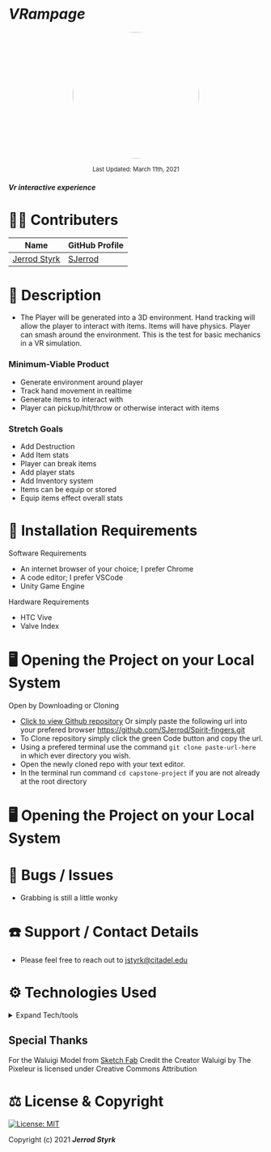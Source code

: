 # _VRampage_

<p align="center">
    <a href="https://github.com/SJerrod">
        <img style="border-radius: 100%; height: 250px; width: auto" src="https://avatars1.githubusercontent.com/u/65928050?s=460&u=eae77ab164dde31ddbe95627ad67c5d7072ca033&v=4">
    </a>
</p>

<p align="center">
  <small>Last Updated: March 11th, 2021</small>
</p>

#### _Vr interactive experience_

# 🧑‍💻 Contributers

| Name | GitHub Profile |
|------|----------------|
|[Jerrod Styrk](https://www.linkedin.com/in/styrk-jerrodm/)|[SJerrod](https://github.com/SJerrod)|

# 📖 Description
* The Player will be generated into a 3D environment. Hand tracking will allow the player to interact with items. Items will have physics. Player can smash around the environment. This is the test for basic mechanics in a VR simulation.

### Minimum-Viable Product
* Generate environment around player
* Track hand movement in realtime
* Generate items to interact with
* Player can pickup/hit/throw or otherwise interact with items

### Stretch Goals
* Add Destruction
* Add Item stats
* Player can break items
* Add player stats
* Add Inventory system
* Items can be equip or stored
* Equip items effect overall stats

# 💾 Installation Requirements

Software Requirements
* An internet browser of your choice; I prefer Chrome
* A code editor; I prefer VSCode
* Unity Game Engine

Hardware Requirements
* HTC Vive
* Valve Index

# 🖥️ Opening the Project on your Local System

Open by Downloading or Cloning
- [Click to view Github repository](https://github.com/SJerrod/Spirit-fingers.git) Or simply paste the following url into your prefered browser https://github.com/SJerrod/Spirit-fingers.git
- To Clone repository simply click the green Code button and copy the url.
- Using a prefered terminal use the command `git clone paste-url-here` in which ever directory you wish.
- Open the newly cloned repo with your text editor.
- In the terminal run command `cd capstone-project` if you are not already at the root directory

# 🖥️ Opening the Project on your Local System

# 🦠 Bugs / Issues

* Grabbing is still a little wonky

# ☎️ Support / Contact Details

* Please feel free to reach out to <jstyrk@citadel.edu>

# ⚙️ Technologies Used

<details>
  <summary>Expand Tech/tools</summary>

  * [VSCode](https://code.visualstudio.com/)
  * [Git](https://git-scm.com/)
  * [node.js](https://nodejs.org/en/)
  * [Webpack](https://webpack.js.org/)
  * [UnityHub](https://unity3d.com/get-unity/download?_aid=1011l9Vin)
  * [Unity script](https://docs.unity3d.com/ScriptReference/)
  * [SteamVR](https://valvesoftware.github.io/steamvr_unity_plugin/index.html)
  * [Cell Fracture](https://docs.blender.org/manual/en/latest/addons/object/cell_fracture.html)
  * [Blender import](https://gamedevacademy.org/how-to-import-blender-models-into-unity-your-one-stop-guide/)
  * [Hand Tracking](https://valvesoftware.github.io/steamvr_unity_plugin/articles/Skeleton-Input.html)

</details>

## Special Thanks
For the Waluigi Model from [Sketch Fab](https://sketchfab.com/)
Credit the Creator
Waluigi by The Pixeleur is licensed under Creative Commons Attribution

# ⚖️ License & Copyright

[![License: MIT](https://img.shields.io/badge/License-MIT-yellow.svg)](https://opensource.org/licenses/MIT)

Copyright (c) 2021 **_Jerrod Styrk_**